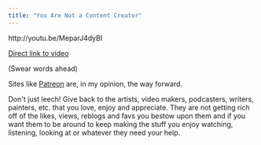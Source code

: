 ```yaml
---
title: "You Are Not a Content Creator"
---
```

<p>http://youtu.be/MeparJ4dyBI</p>
<p><a href="http://youtu.be/MeparJ4dyBI">Direct link to video</a></p>
<p>(Swear words ahead)</p>
<p>Sites like <a href="http://patreon.com/ichris">Patreon</a> are, in my opinion, the way forward.</p>
<p>Don't just leech! Give back to the artists, video makers, podcasters, writers, painters, etc. that you love, enjoy and appreciate. They are not getting rich off of the likes, views, reblogs and favs you bestow upon them and if you want them to be around to keep making the stuff you enjoy watching, listening, looking at or whatever they need your help.</p>
